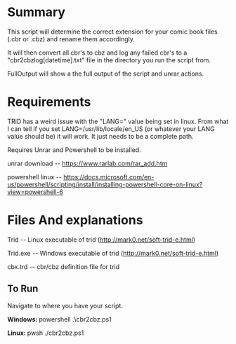 <h1>Summary</h1>


This script will determine the correct extension for your comic book files (.cbr or .cbz) and rename them accordingly.

It will then convert all cbr's to cbz and log any failed cbr's to a "cbr2cbzlog[datetime].txt" file in the directory you run the script from.

FullOutput will show a the full output of the script and unrar actions.






<h1>Requirements</h1>


TRiD has a weird issue with the "LANG=" value being set in linux.  From what I can tell if you set LANG=/usr/lib/locale/en_US (or whatever your LANG value should be) it will work.  It just needs to be a complete path.

Requires Unrar and Powershell to be installed.

unrar download    --  https://www.rarlab.com/rar_add.htm

powershell linux  --  https://docs.microsoft.com/en-us/powershell/scripting/install/installing-powershell-core-on-linux?view=powershell-6



<h1>Files And explanations </h1>


Trid      --   Linux executable of trid  (http://mark0.net/soft-trid-e.html)

Trid.exe  --   Windows executable of trid (http://mark0.net/soft-trid-e.html)

cbx.trd   --   cbr/cbz definition file for trid



<h2>To Run</h2>

Navigate to where you have your script.  

<b>Windows:  </b>powershell .\cbr2cbz.ps1

<b>Linux:  </b>pwsh ./cbr2cbz.ps1
